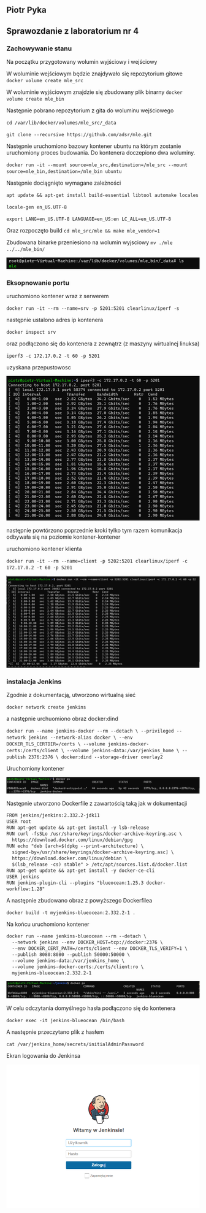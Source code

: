 ## Piotr Pyka
## Sprawozdanie z laboratorium nr 4

### Zachowywanie stanu
Na początku przygotowany wolumin wyjściowy i wejściowy

W woluminie wejściowym będzie znajdywało się repozytorium gitowe
`docker volume create mle_src`

W woluminie wyjściowym znajdzie się zbudowany plik binarny
`docker volume create mle_bin`

Następnie pobrano repozytorium z gita do woluminu wejściowego

`cd /var/lib/docker/volumes/mle_src/_data`

`git clone --recursive https://github.com/adsr/mle.git`

Następnie uruchomiono bazowy kontener ubuntu na którym zostanie uruchomiony proces budowania. Do kontenera
doczepiono dwa woluminy.

`docker run -it --mount source=mle_src,destination=/mle_src --mount source=mle_bin,destination=/mle_bin ubuntu`

Następnie dociągnięto wymagane zależności

`apt update && apt-get install build-essential libtool automake locales`

`locale-gen en_US.UTF-8`

`export LANG=en_US.UTF-8 LANGUAGE=en_US:en LC_ALL=en_US.UTF-8`

Oraz rozpoczęto build
`cd mle_src/mle && make mle_vendor=1`

Zbudowana binarke przeniesiono na wolumin wyjsciowy
`mv ./mle ../../mle_bin/`

![](./bin_out_volume.png)

### Eksopnowanie portu

uruchomiono kontener wraz z serwerem 

`docker run -it --rm --name=srv -p 5201:5201 clearlinux/iperf -s`

następnie ustalono adres ip kontenera

`docker inspect srv`

oraz podłączono się do kontenera z zewnątrz (z maszyny wirtualnej linuksa)

`iperf3 -c 172.17.0.2 -t 60 -p 5201`

uzyskana przepustowosc

![](./iperf_vm_to_container.png)

następnie powtórzono poprzednie kroki tylko tym razem komunikacja odbywała się na poziomie kontener-kontener

uruchomiono kontener klienta 

`docker run -it --rm --name=client -p 5202:5201 clearlinux/iperf -c 172.17.0.2 -t 60 -p 5201`

![](./iperf_cont_to_cont.png)



### instalacja Jenkins

Zgodnie z dokumentacją, utworzono wirtualną sieć

`docker network create jenkins`

a następnie urchuomiono obraz docker:dind

`docker run --name jenkins-docker --rm --detach \
  --privileged --network jenkins --network-alias docker \
  --env DOCKER_TLS_CERTDIR=/certs \
  --volume jenkins-docker-certs:/certs/client \
  --volume jenkins-data:/var/jenkins_home \
  --publish 2376:2376 \
  docker:dind --storage-driver overlay2`

Uruchomiony kontener

![](./jenkins_container.png)

Następnie utworzono Dockerfile z zawartością
taką jak w dokumentacji

```docker
FROM jenkins/jenkins:2.332.2-jdk11
USER root
RUN apt-get update && apt-get install -y lsb-release
RUN curl -fsSLo /usr/share/keyrings/docker-archive-keyring.asc \
  https://download.docker.com/linux/debian/gpg
RUN echo "deb [arch=$(dpkg --print-architecture) \
  signed-by=/usr/share/keyrings/docker-archive-keyring.asc] \
  https://download.docker.com/linux/debian \
  $(lsb_release -cs) stable" > /etc/apt/sources.list.d/docker.list
RUN apt-get update && apt-get install -y docker-ce-cli
USER jenkins
RUN jenkins-plugin-cli --plugins "blueocean:1.25.3 docker-workflow:1.28"
```

A następnie zbudowano obraz z powyższego Dockerfilea

`docker build -t myjenkins-blueocean:2.332.2-1 .`

Na końcu uruchomiono kontener

```
docker run --name jenkins-blueocean --rm --detach \
  --network jenkins --env DOCKER_HOST=tcp://docker:2376 \
  --env DOCKER_CERT_PATH=/certs/client --env DOCKER_TLS_VERIFY=1 \
  --publish 8080:8080 --publish 50000:50000 \
  --volume jenkins-data:/var/jenkins_home \
  --volume jenkins-docker-certs:/certs/client:ro \
  myjenkins-blueocean:2.332.2-1
```

  ![](./jenkins_cont_blue_ocean.png)

W celu odczytania domyślnego hasła podłączono się do kontenera

  `docker exec -it jenkins-blueocean /bin/bash`

A następnie przeczytano plik z hasłem

  `cat /var/jenkins_home/secrets/initialAdminPassword`

Ekran logowania do Jenkinsa

  ![](./jenkins_1.png)
  
